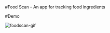 #Food Scan - An app for tracking food ingredients

#Demo

![foodscan-gif](https://user-images.githubusercontent.com/110439416/205738106-ca14c522-2771-445f-9d96-75417b0744d1.gif)
